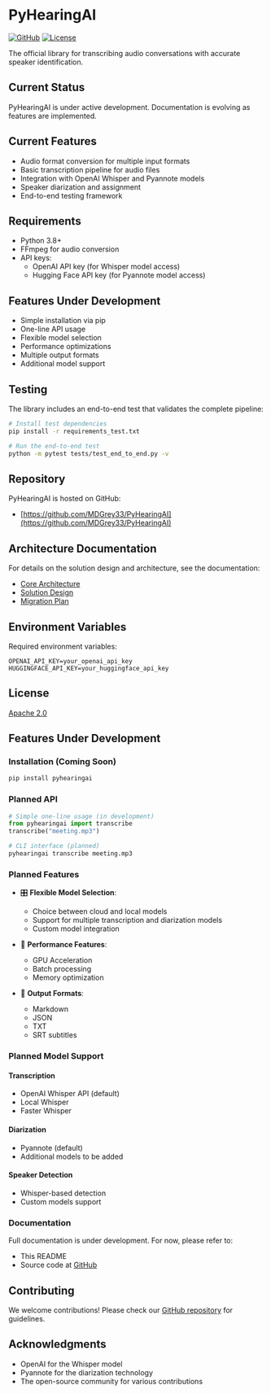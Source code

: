 # PyHearingAI

[![GitHub](https://img.shields.io/badge/GitHub-PyHearingAI-blue?logo=github)](https://github.com/MDGrey33/PyHearingAI)
[![License](https://img.shields.io/badge/License-Apache%202.0-blue.svg)](https://opensource.org/licenses/Apache-2.0)

The official library for transcribing audio conversations with accurate speaker identification.

## Current Status

PyHearingAI is under active development. Documentation is evolving as features are implemented.

## Current Features

- Audio format conversion for multiple input formats
- Basic transcription pipeline for audio files
- Integration with OpenAI Whisper and Pyannote models
- Speaker diarization and assignment
- End-to-end testing framework

## Requirements

- Python 3.8+
- FFmpeg for audio conversion
- API keys:
  - OpenAI API key (for Whisper model access)
  - Hugging Face API key (for Pyannote model access)

## Features Under Development

- Simple installation via pip
- One-line API usage
- Flexible model selection
- Performance optimizations
- Multiple output formats
- Additional model support

## Testing

The library includes an end-to-end test that validates the complete pipeline:

```bash
# Install test dependencies
pip install -r requirements_test.txt

# Run the end-to-end test
python -m pytest tests/test_end_to_end.py -v
```

## Repository

PyHearingAI is hosted on GitHub:
- [https://github.com/MDGrey33/PyHearingAI](https://github.com/MDGrey33/PyHearingAI)

## Architecture Documentation

For details on the solution design and architecture, see the documentation:
- [Core Architecture](docs/architecture/01_core_architecture.md)
- [Solution Design](docs/architecture/02_solution_design.md)
- [Migration Plan](docs/MIGRATION_PLAN.md)

## Environment Variables

Required environment variables:
```
OPENAI_API_KEY=your_openai_api_key
HUGGINGFACE_API_KEY=your_huggingface_api_key
```

## License

[Apache 2.0](LICENSE)

## Features Under Development

### Installation (Coming Soon)
```bash
pip install pyhearingai
```

### Planned API
```python
# Simple one-line usage (in development)
from pyhearingai import transcribe
transcribe("meeting.mp3")

# CLI interface (planned)
pyhearingai transcribe meeting.mp3
```

### Planned Features

- 🎛️ **Flexible Model Selection**: 
  - Choice between cloud and local models
  - Support for multiple transcription and diarization models
  - Custom model integration

- 🚀 **Performance Features**:
  - GPU Acceleration
  - Batch processing
  - Memory optimization

- 📝 **Output Formats**:
  - Markdown
  - JSON
  - TXT
  - SRT subtitles

### Planned Model Support

#### Transcription
- OpenAI Whisper API (default)
- Local Whisper
- Faster Whisper

#### Diarization
- Pyannote (default)
- Additional models to be added

#### Speaker Detection
- Whisper-based detection
- Custom models support

### Documentation

Full documentation is under development. For now, please refer to:
- This README
- Source code at [GitHub](https://github.com/MDGrey33/PyHearingAI)

## Contributing

We welcome contributions! Please check our [GitHub repository](https://github.com/MDGrey33/PyHearingAI) for guidelines.

## Acknowledgments

- OpenAI for the Whisper model
- Pyannote for the diarization technology
- The open-source community for various contributions

